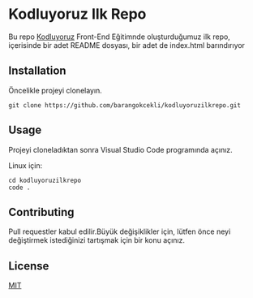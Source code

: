 # Kodluyoruz Ilk Repo

Bu repo [Kodluyoruz](https://www.kodluyoruz.org/) Front-End Eğitimnde oluşturduğumuz ilk repo, içerisinde bir adet README dosyası, bir adet de index.html barındırıyor

## Installation

Öncelikle projeyi clonelayın.

`git clone https://github.com/barangokcekli/kodluyoruzilkrepo.git`

## Usage

Projeyi cloneladıktan sonra Visual Studio Code programında açınız.

Linux için:

```
cd kodluyoruzilkrepo
code .

```

## Contributing

Pull requestler kabul edilir.Büyük değişiklikler için, lütfen önce neyi değiştirmek istediğinizi tartışmak için bir konu açınız.

## License

[MIT](https://opensource.org/licenses/MIT)
